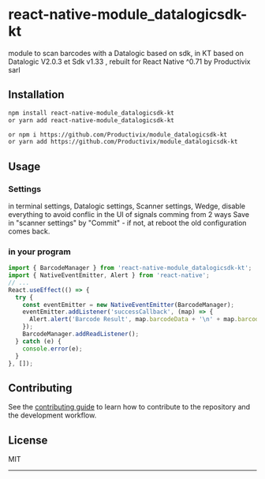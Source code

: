 # react-native-module_datalogicsdk-kt

module to scan barcodes with a Datalogic based on sdk, in KT
based on Datalogic V2.0.3 et Sdk v1.33 , rebuilt for React Native ^0.71 by Productivix sarl

## Installation

```sh
npm install react-native-module_datalogicsdk-kt
or yarn add react-native-module_datalogicsdk-kt

or npm i https://github.com/Productivix/module_datalogicsdk-kt
or yarn add https://github.com/Productivix/module_datalogicsdk-kt
```

## Usage

### Settings

in terminal settings, Datalogic settings, Scanner settings, Wedge,
disable everything to avoid conflic in the UI of signals comming from 2 ways
Save in "scanner settings" by "Commit" - if not, at reboot the old configuration comes back.

### in your program

```js
import { BarcodeManager } from 'react-native-module_datalogicsdk-kt';
import { NativeEventEmitter, Alert } from 'react-native';
// ...
React.useEffect(() => {
  try {
    const eventEmitter = new NativeEventEmitter(BarcodeManager);
    eventEmitter.addListener('successCallback', (map) => {
      Alert.alert('Barcode Result', map.barcodeData + '\n' + map.barcodeType);
    });
    BarcodeManager.addReadListener();
  } catch (e) {
    console.error(e);
  }
}, []);
```

## Contributing

See the [contributing guide](CONTRIBUTING.md) to learn how to contribute to the repository and the development workflow.

## License

MIT

---
